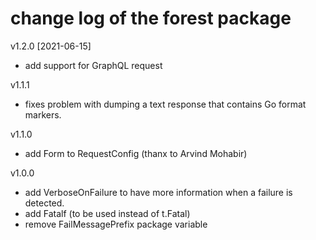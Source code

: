 # change log of the forest package

v1.2.0 [2021-06-15]

- add support for GraphQL request

v1.1.1

- fixes problem with dumping a text response that contains Go format markers.

v1.1.0

- add Form to RequestConfig (thanx to Arvind Mohabir)

v1.0.0

- add VerboseOnFailure to have more information when a failure is detected.
- add Fatalf (to be used instead of t.Fatal)
- remove FailMessagePrefix package variable
